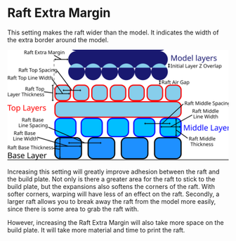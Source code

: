 Raft Extra Margin
====
This setting makes the raft wider than the model. It indicates the width of the extra border around the model.

![Dimensions related to the raft](images/raft_dimensions.svg)

Increasing this setting will greatly improve adhesion between the raft and the build plate. Not only is there a greater area for the raft to stick to the build plate, but the expansions also softens the corners of the raft. With softer corners, warping will have less of an effect on the raft. Secondly, a larger raft allows you to break away the raft from the model more easily, since there is some area to grab the raft with.

However, increasing the Raft Extra Margin will also take more space on the build plate. It will take more material and time to print the raft.